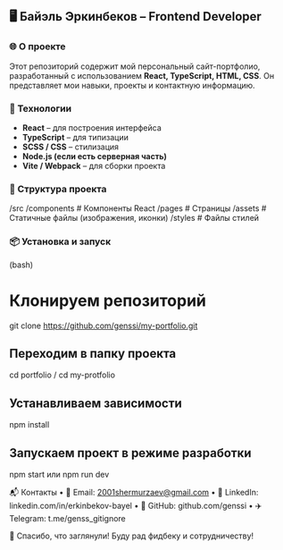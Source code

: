 ## 🖥️ Байэль Эркинбеков – Frontend Developer  

### 🌐 О проекте  
Этот репозиторий содержит мой персональный сайт-портфолио, разработанный с использованием **React, TypeScript, HTML, CSS**. Он представляет мои навыки, проекты и контактную информацию.  

### 🚀 Технологии  
- **React** – для построения интерфейса  
- **TypeScript** – для типизации  
- **SCSS / CSS** – стилизация  
- **Node.js (если есть серверная часть)**  
- **Vite / Webpack** – для сборки проекта  

### 📂 Структура проекта  
/src
/components  # Компоненты React
/pages       # Страницы
/assets      # Статичные файлы (изображения, иконки)
/styles      # Файлы стилей

### 📦 Установка и запуск  
(bash)
# Клонируем репозиторий
git clone https://github.com/genssi/my-portfolio.git

## Переходим в папку проекта
cd portfolio / cd my-protfolio

## Устанавливаем зависимости
npm install

## Запускаем проект в режиме разработки
npm start или npm run dev

📬 Контакты
	•	📧 Email: 2001shermurzaev@gmail.com
	•	💼 LinkedIn: linkedin.com/in/erkinbekov-bayel
	•	🐙 GitHub: github.com/genssi
	•	✈️ Telegram: t.me/genss_gitignore

🚀 Спасибо, что заглянули! Буду рад фидбеку и сотрудничеству!
